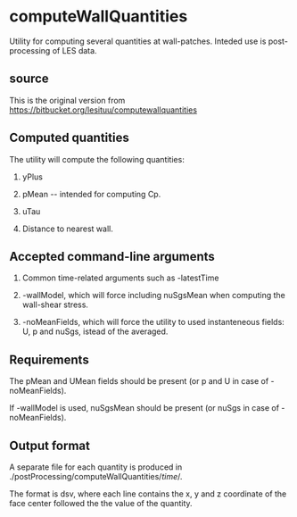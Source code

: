 # computeWallQuantities
Utility for computing several quantities at wall-patches.
Inteded use is post-processing of LES data.

## source
This is the original version from
https://bitbucket.org/lesituu/computewallquantities

## Computed quantities
The utility will compute the following quantities:

1. yPlus

2. pMean -- intended for computing Cp.

3. uTau

4. Distance to nearest wall.

## Accepted command-line arguments
1. Common time-related arguments such as -latestTime

2. -wallModel, which will force including nuSgsMean when computing the wall-shear stress.

3. -noMeanFields, which will force the utility to used instanteneous fields: U, p and nuSgs, istead of the averaged.

## Requirements
The pMean and UMean fields should be present (or p and U in case of -noMeanFields).

If -wallModel is used, nuSgsMean should be present (or nuSgs in case of -noMeanFields).

## Output format
A separate file for each quantity is produced in ./postProcessing/computeWallQuantities/*time*/.

The format is dsv, where each line contains the x, y and z coordinate of the face center followed the the value of the quantity.
